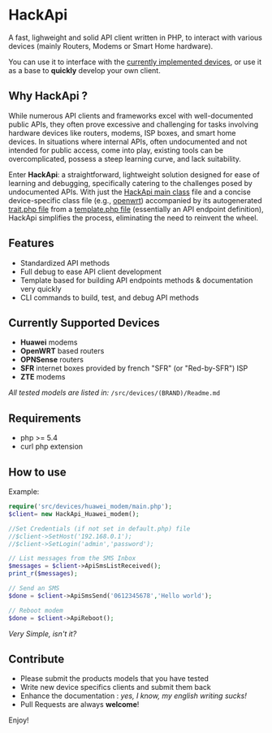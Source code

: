 # HackApi

A fast, lighweight  and solid API client written in PHP, to interact with various devices (mainly Routers, Modems or Smart Home hardware). 

You can use it to interface with the [currently implemented devices](src/devices/), or use it as a base to **quickly** develop your own client.


## Why HackApi ?

While numerous API clients and frameworks excel with well-documented public APIs, they often prove excessive and challenging for tasks involving hardware devices like routers, modems, ISP boxes, and smart home devices. In situations where internal APIs, often undocumented and not intended for public access, come into play, existing tools can be overcomplicated, possess a steep learning curve, and lack suitability.

Enter **HackApi**: a straightforward, lightweight solution designed for ease of learning and debugging, specifically catering to the challenges posed by undocumented APIs. With just the [HackApi main class](src/lib/Hackapi.php) file and a concise device-specific class file (e.g., [openwrt](src/devices/openwrt/main.php)) accompanied by its autogenerated [trait.php file](src/devices/openwrt/trait.php) from a [template.php file](src/devices/openwrt/template.php) (essentially an API endpoint definition), HackApi simplifies the process, eliminating the need to reinvent the wheel.

## Features

- Standardized API methods
- Full debug to ease API client development
- Template based for building API endpoints methods & documentation very quickly
- CLI commands to build, test, and debug API methods

## Currently Supported Devices

- **Huawei** modems
- **OpenWRT** based routers
- **OPNSense** routers
- **SFR** internet boxes provided by french "SFR" (or "Red-by-SFR") ISP
- **ZTE** modems

*All tested models are listed in:* `/src/devices/(BRAND)/Readme.md`


## Requirements

- php >= 5.4
- curl php extension


## How to use

Example:

```php
require('src/devices/huawei_modem/main.php');
$client= new HackApi_Huawei_modem();

//Set Credentials (if not set in default.php) file
//$client->SetHost('192.168.0.1');
//$client->SetLogin('admin','password');

// List messages from the SMS Inbox
$messages = $client->ApiSmsListReceived();
print_r($messages);

// Send an SMS
$done = $client->ApiSmsSend('0612345678','Hello world');

// Reboot modem
$done = $client->ApiReboot();
```

*Very Simple, isn't it?*


## Contribute

- Please submit the products models that you have tested
- Write new device specifics clients and submit them back
- Enhance the documentation : *yes, I know, my english writing sucks!*
- Pull Requests are always **welcome**!

Enjoy!
